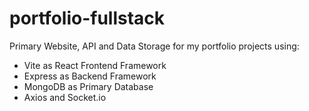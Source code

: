 # portfolio-fullstack

<p>Primary Website, API and Data Storage for my portfolio projects using:<p>
<ul>
  <li>Vite as React Frontend Framework</li>
  <li>Express as Backend Framework</li>
  <li>MongoDB as Primary Database</li>
  <li>Axios and Socket.io</li>
</ul>
